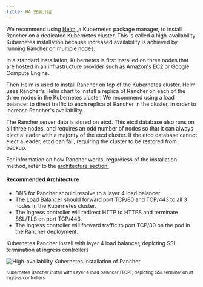 ```yaml
---
title: HA 安装介绍
---
```


We recommend using [Helm, ](/docs/overview/architecture/concepts/#about-helm) a Kubernetes package manager, to install Rancher on a dedicated Kubernetes cluster. This is called a high-availability Kubernetes installation because increased availability is achieved by running Rancher on multiple nodes.

In a standard installation, Kubernetes is first installed on three nodes that are hosted in an infrastructure provider such as Amazon's EC2 or Google Compute Engine.

Then Helm is used to install Rancher on top of the Kubernetes cluster. Helm uses Rancher's Helm chart to install a replica of Rancher on each of the three nodes in the Kubernetes cluster. We recommend using a load balancer to direct traffic to each replica of Rancher in the cluster, in order to increase Rancher's availability.

The Rancher server data is stored on etcd. This etcd database also runs on all three nodes, and requires an odd number of nodes so that it can always elect a leader with a majority of the etcd cluster. If the etcd database cannot elect a leader, etcd can fail, requiring the cluster to be restored from backup.

For information on how Rancher works, regardless of the installation method, refer to the [architecture section.](/docs/overview/architecture)

#### Recommended Architecture

* DNS for Rancher should resolve to a layer 4 load balancer
* The Load Balancer should forward port TCP/80 and TCP/443 to all 3 nodes in the Kubernetes cluster.
* The Ingress controller will redirect HTTP to HTTPS and terminate SSL/TLS on port TCP/443.
* The Ingress controller will forward traffic to port TCP/80 on the pod in the Rancher deployment.

<figcaption>Kubernetes Rancher install with layer 4 load balancer, depicting SSL termination at ingress controllers</figcaption>

![High-availability Kubernetes Installation of Rancher](/img/rancher/ha/rancher2ha.svg)

<sup>Kubernetes Rancher install with Layer 4 load balancer (TCP), depicting SSL termination at ingress controllers</sup>


